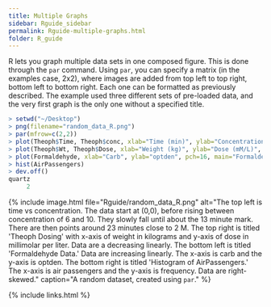 ```yaml
---
title: Multiple Graphs
sidebar: Rguide_sidebar
permalink: Rguide-multiple-graphs.html
folder: R_guide
---
```


<link rel="stylesheet" href="css/theme-pink.css">

R lets you graph multiple data sets in one composed figure.
This is done through the `par` command.
Using `par`, you can specify a matrix (in the examples case, 2x2), where images
are added from top left to top right, bottom left to bottom right.
Each one can be formatted as previously described.
The example used three different sets of pre-loaded data,
and the very first graph is the only one without a specified title.
```R
> setwd("~/Desktop")
> png(filename="random_data_R.png")
> par(mfrow=c(2,2))
> plot(Theoph$Time, Theoph$conc, xlab="Time (min)", ylab="Concentration (M)", pch=16)
> plot(Theoph$Wt, Theoph$Dose, xlab="Weight (kg)", ylab="Dose (mM/L)", pch=2, main="Theoph Dosing")
> plot(Formaldehyde, xlab="Carb", ylab="optden", pch=16, main="Formaldehyde Data")
> hist(AirPassengers)
> dev.off()
quartz
     2
```

{% include image.html file="Rguide/random_data_R.png"
alt="The top left is time vs concentration. The data start at (0,0), before
rising between concentration of 6 and 10. They slowly fall until about the 13
minute mark. There are then points around 23 minutes close to 2 M.
The top right is titled 'Theoph Dosing' with x-axis of weight in kilograms
and y-axis of dose in millimolar per liter. Data are a decreasing linearly.
The bottom left is titled 'Formaldehyde Data.' Data are increasing linearly.
The x-axis is carb and the y-axis is optden.
The bottom right is titled 'Histogram of AirPassengers.' The x-axis
is air passengers and the y-axis is frequency. Data are right-skewed."
caption="A random dataset, created using <code>par</code>." %}

{% include links.html %}
